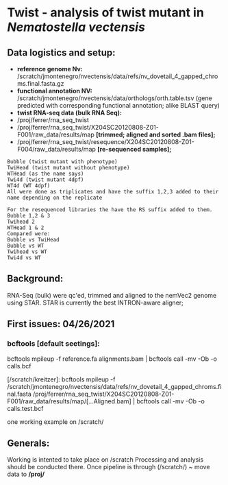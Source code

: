 # Twist - analysis of twist mutant in *Nematostella vectensis*

## Data logistics and setup:  

- **reference genome Nv:** /scratch/jmontenegro/nvectensis/data/refs/nv_dovetail_4_gapped_chroms.final.fasta.gz  
- **functional annotation NV:** /scratch/jmontenegro/nvectensis/data/orthologs/orth.table.tsv (gene predicted with corresponding functional annotation; alike BLAST query)   
- **twist RNA-seq data (bulk RNA Seq):**  
-  /proj/ferrer/rna_seq_twist   
-  /proj/ferrer/rna_seq_twist/X204SC20120808-Z01-F001/raw_data/results/map **[trimmed; aligned and sorted .bam files];** 
-  /proj/ferrer/rna_seq_twist/resequence/X204SC20120808-Z01-F004/raw_data/results/map **[re-sequenced samples];**  

~~~~~~~~~~~~~~~~~~~~~~~~~~~~~~~~~~~~~~~~~~~~~~~~~~~~~~~~~~~~~~~~~~~~~~~~~~~~~~~~~~~
Bubble (twist mutant with phenotype)  
TwiHead (twist mutant without phenotype)  
WTHead (as the name says)  
Twi4d (twist mutant 4dpf)  
WT4d (WT 4dpf)     
All were done as triplicates and have the suffix 1,2,3 added to their name depending on the replicate   

For the resequenced libraries the have the RS suffix added to them.   
Bubble 1,2 & 3   
Twihead 2  
WTHead 1 & 2  
Compared were:  
Bubble vs TwiHead  
Bubble vs WT  
Twihead vs WT  
Twi4d vs WT    
~~~~~~~~~~~~~~~~~~~~~~~~~~~~~~~~~~~~~~~~~~~~~~~~~~~~~~~~~~~~~~~~~~~~~~~~~~~~~~~~~~~~~

## Background:
RNA-Seq (bulk) were qc'ed, trimmed and aligned to the nemVec2 genome using STAR. STAR is currently the best INTRON-aware aligner;


## First issues: 04/26/2021  
### bcftools [default seetings]:
bcftools mpileup -f reference.fa alignments.bam | bcftools call -mv -Ob -o calls.bcf   

[/scratch/kreitzer]: bcftools mpileup -f /scratch/jmontenegro/nvectensis/data/refs/nv_dovetail_4_gapped_chroms.final.fasta  /proj/ferrer/rna_seq_twist/X204SC20120808-Z01-F001/raw_data/results/map/[...Aligned.bam] | bcftools call -mv -Ob -o calls.test.bcf  

one working example on /scratch/



## Generals:
Working is intented to take place on /scratch
Processing and analysis should be conducted there. Once pipeline is through (/scratch/) ~ move data to **/proj/**
